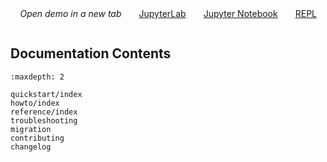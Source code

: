 <ul class="demo-links">
  <li>
    <label>
      <i class="fa-solid fa-external-link"></i>
      <i>Open demo in a new tab</i>
    </label>
  </li>
  <li>
    <a href="./_static/lab/index.html?path=intro.ipynb" target="_blank" title="try JupyterLab, a multi-document app">
      <i class="fa-solid fa-flask"></i>
      JupyterLab
    </a>
  </li>
  <li>
    <a href="./_static/notebooks/index.html?path=intro.ipynb" target="_blank" title="try RetroLab, a single-document app">
      <i class="fa-solid fa-book"></i>
      Jupyter Notebook
    </a>
  </li>
  <li>
    <a href="./_static/repl/index.html?toolbar=1&kernel=python&code=import%20this" target="_blank" title="try REPL, the minimal console app">
      <i class="fa-solid fa-terminal"></i>
      REPL
    </a>
  </li>
</ul>

<style>
  .demo-links {
    margin: 0;
    padding: 0;
    display: flex;
    flex-direction: row;
    list-style: none;
  }
  .demo-links li {
    list-style: none;
    flex: 0;
    text-align: right;
    white-space: nowrap;
    margin: 0 1em 0 1em;
  }
  .demo-links li:first-child {
    flex: 1;
  }
</style>

```{include} ../README.md

```

## Documentation Contents

```{toctree}
:maxdepth: 2

quickstart/index
howto/index
reference/index
troubleshooting
migration
contributing
changelog
```
